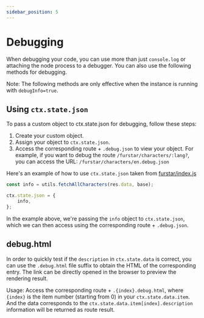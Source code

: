 ```yaml
---
sidebar_position: 5
---
```


# Debugging

When debugging your code, you can use more than just `console.log` or attaching the node process to a debugger. You can also use the following methods for debugging.

Note: The following methods are only effective when the instance is running with `debugInfo=true`.

## Using `ctx.state.json`

To pass a custom object to ctx.state.json for debugging, follow these steps:

1.  Create your custom object.
2.  Assign your object to `ctx.state.json`.
3.  Access the corresponding route + `.debug.json` to view your object. For example, if you want to debug the route `/furstar/characters/:lang?`, you can access the URL: `/furstar/characters/en.debug.json`

Here's an example of how to use `ctx.state.json` taken from [furstar/index.js](https://github.com/DIYgod/RSSHub/blob/master/lib/v2/furstar/index.js)

```js
const info = utils.fetchAllCharacters(res.data, base);

ctx.state.json = {
    info,
};
```

In the example above, we're passing the `info` object to `ctx.state.json`, which we can then access using the corresponding route + `.debug.json`.

## debug.html

In order to quickly test if the `description` in `ctx.state.data` is correct, you can use the `.debug.html` file suffix to obtain the HTML of the corresponding entry. The link can be directly opened in the browser to preview the rendering result.

Usage: Access the corresponding route + `.{index}.debug.html`, where `{index}` is the item number (starting from 0) in your `ctx.state.data.item`. And the data corresponds to the `ctx.state.data.item[index].description` information will be returned as route result.
